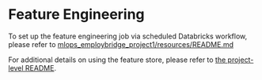 # Feature Engineering
To set up the feature engineering job via scheduled Databricks workflow, please refer to [mlops_employbridge_project1/resources/README.md](../resources/README.md)

For additional details on using the feature store, please refer to [the project-level README](../README.md).

